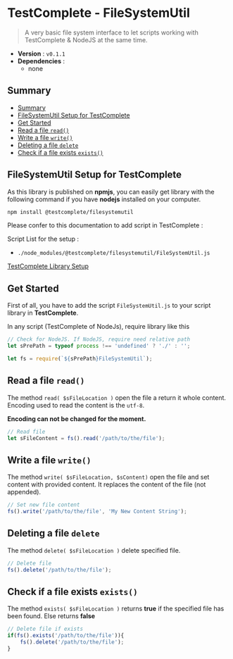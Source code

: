 # TestComplete - FileSystemUtil

> A very basic file system interface to let scripts working with TestComplete & NodeJS at the same time.

* **Version** : ``v0.1.1``
* **Dependencies** :
    * none
  
  
## Summary

[](BeginSummary)
* [Summary](#summary)
* [FileSystemUtil Setup for TestComplete](#filesystemutil%20setup%20for%20testcomplete)
* [Get Started](#get%20started)
* [Read a file `read()`](#read%20a%20file%20%60read()%60)
* [Write a file `write()`](#write%20a%20file%20%60write()%60)
* [Deleting a file `delete`](#deleting%20a%20file%20%60delete%60)
* [Check if a file exists `exists()`](#check%20if%20a%20file%20exists%20%60exists()%60)
[](EndSummary)



## FileSystemUtil Setup for TestComplete

As this library is published on **npmjs**,
you can easily get library with the following command
if you have **nodejs** installed on your computer.

````bash
npm install @testcomplete/filesystemutil
````

Please confer to this documentation to add script in TestComplete :

Script List for the setup :

* ``./node_modules/@testcomplete/filesystemutil/FileSystemUtil.js``

[TestComplete Library Setup](https://gitlab.viseo.com/testcomplete/documentations/testcompletelibrarysetup)



## Get Started

First of all, you have to add the script ``FileSystemUtil.js`` to your
script library in **TestComplete**.

In any script (TestComplete of NodeJs), require library like this

````javascript
// Check for NodeJS. If NodeJS, require need relative path
let sPrePath = typeof process !== 'undefined' ? './' : '';

let fs = require(`${sPrePath}FileSystemUtil`);
````
    
    
    
## Read a file `read()`

The method ``read( $sFileLocation )`` open the file a return it whole content.
Encoding used to read the content is the ``utf-8``.

**Encoding can not be changed for the moment.**

````javascript
// Read file
let sFileContent = fs().read('/path/to/the/file');
````



## Write a file `write()`

The method ``write( $sFileLocation, $sContent)`` open the file and set content
with provided content. It replaces the content of the file (not appended).

````javascript
// Set new file content
fs().write('/path/to/the/file', 'My New Content String');
````



## Deleting a file `delete`

The method ``delete( $sFileLocation )`` delete specified file.

````javascript
// Delete file
fs().delete('/path/to/the/file');
````



## Check if a file exists `exists()`

The method ``exists( $sFileLocation )`` returns **true** if the specified file
has been found. Else returns **false**

````javascript
// Delete file if exists
if(fs().exists('/path/to/the/file')){
    fs().delete('/path/to/the/file');
}
````

